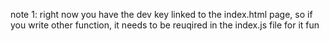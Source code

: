 
note 1: 
right now you have the dev key linked to the index.html page, so if you write other function, it needs to be reuqired in the index.js file for it fun 
